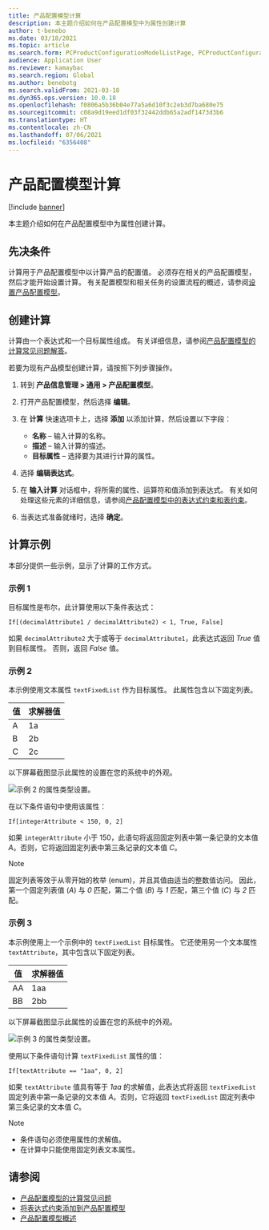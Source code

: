 ```yaml
---
title: 产品配置模型计算
description: 本主题介绍如何在产品配置模型中为属性创建计算
author: t-benebo
ms.date: 03/18/2021
ms.topic: article
ms.search.form: PCProductConfigurationModelListPage, PCProductConfigurationModelDetails
audience: Application User
ms.reviewer: kamaybac
ms.search.region: Global
ms.author: benebotg
ms.search.validFrom: 2021-03-18
ms.dyn365.ops.version: 10.0.18
ms.openlocfilehash: f0806a5b36b04e77a5a6d10f3c2eb3d7ba680e75
ms.sourcegitcommit: c08a9d19eed1df03f32442ddb65a2adf1473d3b6
ms.translationtype: HT
ms.contentlocale: zh-CN
ms.lasthandoff: 07/06/2021
ms.locfileid: "6356408"
---
```

# <a name="product-configuration-model-calculations"></a>产品配置模型计算

[!include [banner](../includes/banner.md)]

本主题介绍如何在产品配置模型中为属性创建计算。

## <a name="prerequisites"></a>先决条件

计算用于产品配置模型中以计算产品的配置值。 必须存在相关的产品配置模型，然后才能开始设置计算。 有关配置模型和相关任务的设置流程的概述，请参阅[设置产品配置模型](set-up-maintain-product-configuration-model.md)。

## <a name="create-a-calculation"></a>创建计算

计算由一个表达式和一个目标属性组成。 有关详细信息，请参阅[产品配置模型的计算常见问题解答](calculate-product-configuration-models.md)。

若要为现有产品模型创建计算，请按照下列步骤操作。

1. 转到 **产品信息管理 \> 通用 \> 产品配置模型**。
1. 打开产品配置模型，然后选择 **编辑**。
1. 在 **计算** 快速选项卡上，选择 **添加** 以添加计算，然后设置以下字段：

    - **名称** – 输入计算的名称。
    - **描述** – 输入计算的描述。
    - **目标属性** – 选择要为其进行计算的属性。

1. 选择 **编辑表达式**。
1. 在 **输入计算** 对话框中，将所需的属性、运算符和值添加到表达式。 有关如何处理这些元素的详细信息，请参阅[产品配置模型中的表达式约束和表约束](expression-constraints-table-constraints-product-configuration-models.md)。
1. 当表达式准备就绪时，选择 **确定**。

## <a name="calculation-examples"></a>计算示例

本部分提供一些示例，显示了计算的工作方式。

### <a name="example-1"></a>示例 1

目标属性是布尔，此计算使用以下条件表达式：

`If[(decimalAttribute1 / decimalAttribute2) < 1, True, False]`

如果 `decimalAttribute2` 大于或等于 `decimalAttribute1`，此表达式返回 *True* 值到目标属性。 否则，返回 *False* 值。

### <a name="example-2"></a>示例 2

本示例使用文本属性 `textFixedList` 作为目标属性。 此属性包含以下固定列表。

| 值 | 求解器值 |
|---|---|
| A | 1a |
| B | 2b |
| C | 2c |

以下屏幕截图显示此属性的设置在您的系统中的外观。

![示例 2 的属性类型设置。](media/model-calculations-example2.png "示例 2 的属性类型设置")

在以下条件语句中使用该属性：

`If[integerAttribute < 150, 0, 2]`

如果 `integerAttribute` 小于 150，此语句将返回固定列表中第一条记录的文本值 *A*。否则，它将返回固定列表中第三条记录的文本值 *C*。

> [!NOTE]
> 固定列表等效于从零开始的枚举 (enum)，并且其值由适当的整数值访问。 因此，第一个固定列表值 (*A*) 与 *0* 匹配，第二个值 (*B*) 与 *1* 匹配，第三个值 (*C*) 与 *2* 匹配。

### <a name="example-3"></a>示例 3

本示例使用上一个示例中的 `textFixedList` 目标属性。 它还使用另一个文本属性 `textAttribute`，其中包含以下固定列表。

| 值 | 求解器值 |
|---|---|
| AA | 1aa |
| BB | 2bb |

以下屏幕截图显示此属性的设置在您的系统中的外观。

![示例 3 的属性类型设置。](media/model-calculations-example3.png "示例 3 的属性类型设置")

使用以下条件语句计算 `textFixedList` 属性的值：

`If[textAttribute == "1aa", 0, 2]`

如果 `textAttribute` 值具有等于 *1aa* 的求解值，此表达式将返回 `textFixedList` 固定列表中第一条记录的文本值 *A*。否则，它将返回 `textFixedList` 固定列表中第三条记录的文本值 *C*。

> [!NOTE]
> - 条件语句必须使用属性的求解值。
> - 在计算中只能使用固定列表文本属性。

## <a name="see-also"></a>请参阅

- [产品配置模型的计算常见问题](calculate-product-configuration-models.md)
- [将表达式约束添加到产品配置模型](tasks/add-expression-constraint-product-configuration-model.md)
- [产品配置模型概述](product-configuration-models.md)
